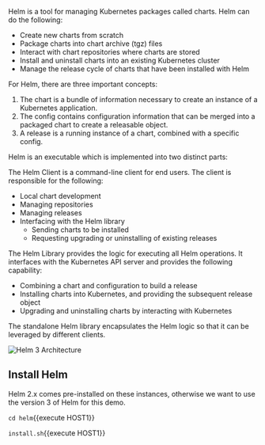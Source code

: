 Helm is a tool for managing Kubernetes packages called charts. Helm can do the following:
 - Create new charts from scratch
 - Package charts into chart archive (tgz) files
 - Interact with chart repositories where charts are stored
 - Install and uninstall charts into an existing Kubernetes cluster
 - Manage the release cycle of charts that have been installed with Helm
 
For Helm, there are three important concepts:

1) The chart is a bundle of information necessary to create an instance of a Kubernetes application. 
2) The config contains configuration information that can be merged into a packaged chart to create a releasable object.
3) A release is a running instance of a chart, combined with a specific config.
 
Helm is an executable which is implemented into two distinct parts:

The Helm Client is a command-line client for end users. The client is responsible for the following:
 - Local chart development
 - Managing repositories
 - Managing releases
 - Interfacing with the Helm library
     - Sending charts to be installed
     - Requesting upgrading or uninstalling of existing releases
     
The Helm Library provides the logic for executing all Helm operations. It interfaces with the Kubernetes API server and provides the following capability:
 - Combining a chart and configuration to build a release
 - Installing charts into Kubernetes, and providing the subsequent release object
 - Upgrading and uninstalling charts by interacting with Kubernetes
 
The standalone Helm library encapsulates the Helm logic so that it can be leveraged by different clients.

![Helm 3 Architecture](/hugoromanicortes/katacoda-scenarios/tree/master/kubernetes-devops/assets/helm/helm3-architecture.png)

## Install Helm

Helm 2.x comes pre-installed on these instances, otherwise we want to use the version 3 of Helm for this demo.

`cd helm`{{execute HOST1}}

`install.sh`{{execute HOST1}}
